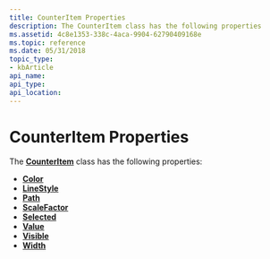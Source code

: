```yaml
---
title: CounterItem Properties
description: The CounterItem class has the following properties
ms.assetid: 4c8e1353-338c-4aca-9904-62790409168e
ms.topic: reference
ms.date: 05/31/2018
topic_type: 
- kbArticle
api_name: 
api_type: 
api_location: 
---
```


# CounterItem Properties

The [**CounterItem**](counteritem.md) class has the following properties:

-   [**Color**](counteritem-color.md)
-   [**LineStyle**](counteritem-linestyle.md)
-   [**Path**](counteritem-path.md)
-   [**ScaleFactor**](counteritem-scalefactor.md)
-   [**Selected**](counteritem-selected.md)
-   [**Value**](counteritem-value.md)
-   [**Visible**](counteritem-visible.md)
-   [**Width**](counteritem-width.md)

 

 




